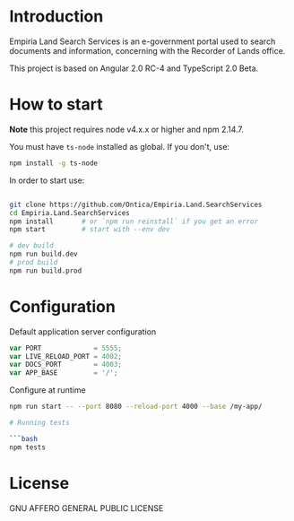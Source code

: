 # Introduction

Empiria Land Search Services is an e-government portal used to search documents and information,
concerning with the Recorder of Lands office.

This project is based on Angular 2.0 RC-4 and TypeScript 2.0 Beta.

# How to start

**Note** this project requires node v4.x.x or higher and npm 2.14.7.

You must have `ts-node` installed as global. If you don't, use:

```bash
npm install -g ts-node
```

In order to start use:
```bash

git clone https://github.com/Ontica/Empiria.Land.SearchServices
cd Empiria.Land.SearchServices
npm install       # or `npm run reinstall` if you get an error
npm start         # start with --env dev

# dev build
npm run build.dev
# prod build
npm run build.prod
```

# Configuration

Default application server configuration

```javascript
var PORT             = 5555;
var LIVE_RELOAD_PORT = 4002;
var DOCS_PORT        = 4003;
var APP_BASE         = '/';
```

Configure at runtime

```bash
npm run start -- --port 8080 --reload-port 4000 --base /my-app/

# Running tests

```bash
npm tests
```


# License

GNU AFFERO GENERAL PUBLIC LICENSE
